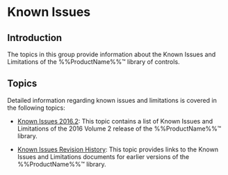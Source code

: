 ﻿<!--
|metadata|
{
    "fileName": "known-issues",
    "controlName": "",
    "tags": []
}
|metadata|
-->

# Known Issues


## Introduction

The topics in this group provide information about the Known Issues and Limitations of the %%ProductName%%™ library of controls.

## Topics

Detailed information regarding known issues and limitations is covered in the following topics:

- [Known Issues 2016.2](Known-Issues-and-Limitations-2016-Volume-2.html): This topic contains a list of Known Issues and Limitations of the 2016 Volume 2 release of the %%ProductName%%™ library.

- [Known Issues Revision History](Known-Issues-Revision-History.html): This topic provides links to the Known Issues and Limitations documents for earlier versions of the %%ProductName%%™ library.





 

 


